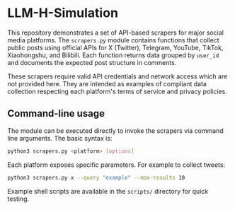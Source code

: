 # LLM-H-Simulation

This repository demonstrates a set of API-based scrapers for major social
media platforms. The `scrapers.py` module contains functions that collect
public posts using official APIs for X (Twitter), Telegram, YouTube,
TikTok, Xiaohongshu, and Bilibili. Each function returns data grouped by
`user_id` and documents the expected post structure in comments.

These scrapers require valid API credentials and network access which are
not provided here. They are intended as examples of compliant data
collection respecting each platform's terms of service and privacy
policies.

## Command-line usage

The module can be executed directly to invoke the scrapers via command
line arguments. The basic syntax is:

```bash
python3 scrapers.py <platform> [options]
```

Each platform exposes specific parameters. For example to collect tweets:

```bash
python3 scrapers.py x --query "example" --max-results 10
```

Example shell scripts are available in the `scripts/` directory for quick
testing.

